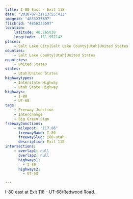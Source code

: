 ```yaml
---
title: I-80 East - Exit 118
date: "2010-07-31T13:55:41Z"
imageid: "4856233597"
flickrid: "4856233597"
location:
    latitude: 40.765038
    longitude: -111.957142
places:
    - Salt Lake City|Salt Lake County|Utah|United States
counties:
    - Salt Lake County|Utah|United States
countries:
    - United States
states:
    - Utah|United States
highwaytypes:
    - Interstate Highway
    - Utah State Highway
highways:
    - I-80
    - UT-68
tags:
    - Freeway Junction
    - Interchange
    - Big Green Sign
freewayJunctions:
    - milepost: "117.86"
      freewayName: I-80
      freewaySlug: i80-utah
      description: Exit 118
intersections:
    - overlap1: null
      overlap2: null
      highways1:
        - I-80
      highways2:
        - UT-68

---
```

I-80 east at Exit 118 - UT-68/Redwood Road.